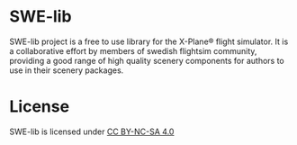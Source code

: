 # SWE-lib
SWE-lib project is a free to use library for the X-Plane® flight simulator. It is a collaborative effort by members of swedish flightsim community, providing a good range of high quality scenery components for authors to use in their scenery packages.
# License
SWE-lib is licensed under [CC BY-NC-SA 4.0]([https://duckduckgo.com](https://creativecommons.org/licenses/by-nc/4.0/?ref=chooser-v1)https://creativecommons.org/licenses/by-nc/4.0/?ref=chooser-v1)
